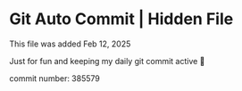 # Git Auto Commit | Hidden File

This file was added Feb 12, 2025

Just for fun and keeping my daily git commit active 🤪

commit number: 385579
